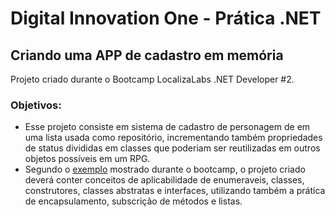 # <b> Digital Innovation One - Prática .NET </b>

## <b> Criando uma APP de cadastro em memória </b>

Projeto criado durante o Bootcamp LocalizaLabs .NET Developer #2.

### <b> Objetivos: </b>
- Esse projeto consiste em sistema de cadastro de personagem de em uma lista usada como repositório, incrementando também propriedades de status divididas em classes que poderiam ser reutilizadas em outros objetos possíveis em um RPG.
- Segundo o <a href="https://github.com/elizarp/dio-dotnet-poo-lab-2">exemplo</a> mostrado durante o bootcamp, o projeto criado deverá conter conceitos de aplicabilidade de enumeraveis, classes, construtores, classes abstratas e interfaces, utilizando também a prática de encapsulamento, subscrição de métodos e listas.